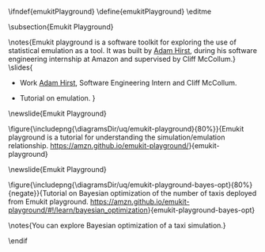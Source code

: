 \ifndef{emukitPlayground}
\define{emukitPlayground}
\editme

\subsection{Emukit Playground}

\notes{Emukit playground is a software toolkit for exploring the use of statistical emulation as a tool. It was built by [Adam Hirst](https://twitter.com/_AdamHirst), during his software engineering internship at Amazon and supervised by Cliff McCollum.}
\slides{
* Work [Adam Hirst](https://twitter.com/_AdamHirst), Software Engineering Intern and Cliff McCollum.

* Tutorial on emulation.
}

\newslide{Emukit Playground}

\figure{\includepng{\diagramsDir/uq/emukit-playground}{80%}}{Emukit playground is a tutorial for understanding the simulation/emulation relationship. <https://amzn.github.io/emukit-playground/>}{emukit-playground}

\newslide{Emukit Playground}

\figure{\includepng{\diagramsDir/uq/emukit-playground-bayes-opt}{80%}{negate}}{Tutorial on Bayesian optimization of the number of taxis deployed from Emukit playground. <https://amzn.github.io/emukit-playground/#!/learn/bayesian_optimization>}{emukit-playground-bayes-opt}

\notes{You can explore Bayesian optimization of a taxi simulation.}

\endif
